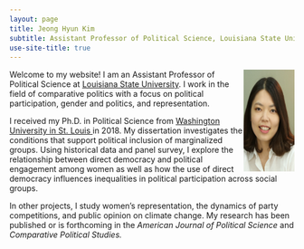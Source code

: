 ```yaml
---
layout: page
title: Jeong Hyun Kim
subtitle: Assistant Professor of Political Science, Louisiana State University
use-site-title: true
---
```


<img src="/img/Kim_picture_2016.jpg" align="right" alt="JKim profile" height="180" width="90"> <p> Welcome to my website! I am an Assistant Professor of Political Science at <a href="https://www.lsu.edu/hss/polisci/" target="_blank"> Louisiana State University</a>. I work in the field of comparative politics with a focus on political participation, gender and politics, and representation. </p>

<p> I received my Ph.D. in Political Science from <a href="http://polisci.wustl.edu//" target="_blank"> Washington University in St. Louis </a> in 2018. My dissertation investigates the conditions that support political inclusion of marginalized groups. Using historical data and panel survey, I explore the relationship between direct democracy and political engagement among women as well as how the use of direct democracy influences inequalities in political participation across social groups.</p>

<p>In other projects, I study women’s representation, the dynamics of party competitions, and public opinion on climate change. My research has been published or is forthcoming in the <i> American Journal of Political Science </i> and <i> Comparative Political Studies.</i> </p>

